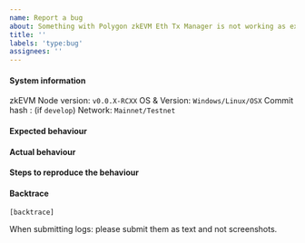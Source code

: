 ```yaml
---
name: Report a bug
about: Something with Polygon zkEVM Eth Tx Manager is not working as expected
title: ''
labels: 'type:bug'
assignees: ''
---
```


#### System information

zkEVM Node version: `v0.0.X-RCXX`
OS & Version: `Windows/Linux/OSX`
Commit hash : (if `develop`)
Network: `Mainnet/Testnet`

#### Expected behaviour


#### Actual behaviour


#### Steps to reproduce the behaviour


#### Backtrace

````
[backtrace]
````

When submitting logs: please submit them as text and not screenshots.